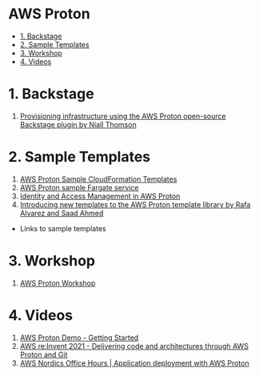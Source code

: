 <h1>AWS Proton</h1>

<!-- TOC -->

- [1. Backstage](#1-backstage)
- [2. Sample Templates](#2-sample-templates)
- [3. Workshop](#3-workshop)
- [4. Videos](#4-videos)

<!-- /TOC -->

# 1. Backstage

1. [Provisioning infrastructure using the AWS Proton open-source Backstage plugin by Niall Thomson](https://aws.amazon.com/blogs/containers/provisioning-infrastructure-using-the-aws-proton-open-source-backstage-plugin/)

# 2. Sample Templates

1. [AWS Proton Sample CloudFormation Templates](https://github.com/aws-samples/aws-proton-cloudformation-sample-templates)
2. [AWS Proton sample Fargate service](https://github.com/aws-samples/aws-proton-sample-services)
3. [Identity and Access Management in AWS Proton](https://docs.aws.amazon.com/proton/latest/userguide/security-iam.html)
4. [Introducing new templates to the AWS Proton template library by Rafa Alvarez and Saad Ahmed](https://aws.amazon.com/blogs/containers/introducing-new-templates-to-the-aws-proton-template-library/)
- Links to sample templates

# 3. Workshop

1. [AWS Proton Workshop](https://catalog.workshops.aws/proton/en-US)

# 4. Videos

1. [AWS Proton Demo - Getting Started](https://www.youtube.com/watch?v=uQDmHRjQpTU)
2. [AWS re:Invent 2021 - Delivering code and architectures through AWS Proton and Git](https://www.youtube.com/watch?v=-CY-NxrjGo4)
3. [AWS Nordics Office Hours | Application deployment with AWS Proton](https://www.twitch.tv/aws/video/1084377120)

